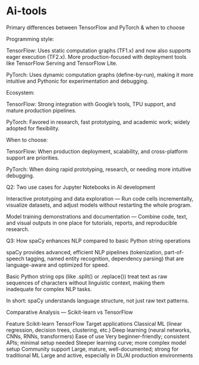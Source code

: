 # Ai-tools
Primary differences between TensorFlow and PyTorch & when to choose

Programming style:

TensorFlow: Uses static computation graphs (TF1.x) and now also supports eager execution (TF2.x). More production-focused with deployment tools like TensorFlow Serving and TensorFlow Lite.

PyTorch: Uses dynamic computation graphs (define-by-run), making it more intuitive and Pythonic for experimentation and debugging.

Ecosystem:

TensorFlow: Strong integration with Google’s tools, TPU support, and mature production pipelines.

PyTorch: Favored in research, fast prototyping, and academic work; widely adopted for flexibility.

When to choose:

TensorFlow: When production deployment, scalability, and cross-platform support are priorities.

PyTorch: When doing rapid prototyping, research, or needing more intuitive debugging.

Q2: Two use cases for Jupyter Notebooks in AI development

Interactive prototyping and data exploration — Run code cells incrementally, visualize datasets, and adjust models without restarting the whole program.

Model training demonstrations and documentation — Combine code, text, and visual outputs in one place for tutorials, reports, and reproducible research.

Q3: How spaCy enhances NLP compared to basic Python string operations

spaCy provides advanced, efficient NLP pipelines (tokenization, part-of-speech tagging, named entity recognition, dependency parsing) that are language-aware and optimized for speed.

Basic Python string ops (like .split() or .replace()) treat text as raw sequences of characters without linguistic context, making them inadequate for complex NLP tasks.

In short: spaCy understands language structure, not just raw text patterns.

Comparative Analysis — Scikit-learn vs TensorFlow

Feature	Scikit-learn	TensorFlow
Target applications	Classical ML (linear regression, decision trees, clustering, etc.)	Deep learning (neural networks, CNNs, RNNs, transformers)
Ease of use	Very beginner-friendly; consistent APIs; minimal setup needed	Steeper learning curve; more complex model setup
Community support	Large, mature, well-documented; strong for traditional ML	Large and active, especially in DL/AI production environments
